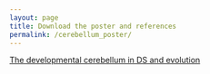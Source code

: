 ```yaml
---
layout: page
title: Download the poster and references
permalink: /cerebellum_poster/
---
```


<a title="poster" href="developmental_cb_poster.pdf">The developmental cerebellum in DS and evolution</a>